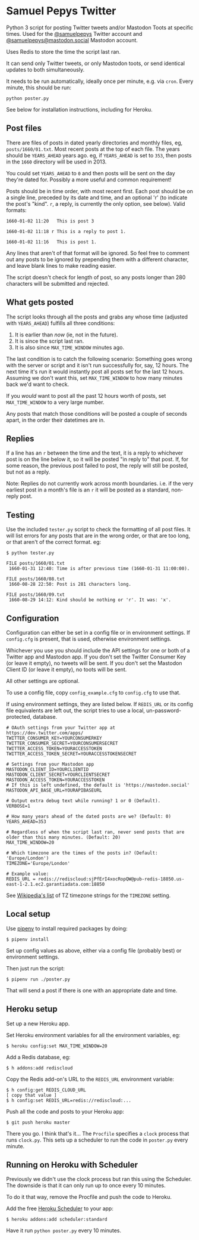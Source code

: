 # Samuel Pepys Twitter

Python 3 script for posting Twitter tweets and/or Mastodon Toots at specific
times. Used for the [@samuelpepys](http://twitter.com/samuelpepys) Twitter
account and [@samuelpepys@mastodon.social](https://mastodon.social/@samuelpepys)
Mastodon account.

Uses Redis to store the time the script last ran.

It can send only Twitter tweets, or only Mastodon toots, or send identical
updates to both simultaneously.

It needs to be run automatically, ideally once per minute, e.g. via `cron`.
Every minute, this should be run:

    python poster.py

See below for installation instructions, including for Heroku.


## Post files

There are files of posts in dated yearly directories and monthly files, eg,
`posts/1660/01.txt`. Most recent posts at the top of each file. The years
should be `YEARS_AHEAD` years ago. eg, if `YEARS_AHEAD` is set to `353`, then
posts in the `1660` directory will be used in 2013.

You could set `YEARS_AHEAD` to `0` and then posts will be sent on the day
they're dated for. Possibly a more useful and common requirement!

Posts should be in time order, with most recent first. Each post should be on
a single line, preceded by its date and time,  and an optional 'r' (to indicate
the post's "kind". `r`, a reply, is currently the only option, see below). Valid formats:

    1660-01-02 11:20   This is post 3

    1660-01-02 11:18 r This is a reply to post 1.

    1660-01-02 11:16   This is post 1.

Any lines that aren't of that format will be ignored. So feel free to comment
out any posts to be ignored by prepending them with a different character, and
leave blank lines to make reading easier.

The script doesn't check for length of post, so any posts longer than 280
characters will be submitted and rejected.


## What gets posted

The script looks through all the posts and grabs any whose time (adjusted with
    `YEARS_AHEAD`) fulfills all three conditions:

1. It is earlier than *now* (ie, not in the future).
2. It is since the script last ran.
3. It is also since `MAX_TIME_WINDOW` minutes ago.

The last condition is to catch the following scenario: Something goes wrong with the server or script and it isn't run successfully for, say, 12 hours. The next time it's run it would instantly post all posts set for the last 12 hours. Assuming we don't want this, set `MAX_TIME_WINDOW` to how many minutes back we'd want to check.

If you *would* want to post all the past 12 hours worth of posts, set `MAX_TIME_WINDOW` to a very large number.

Any posts that match those conditions will be posted a couple of seconds apart, in the order their datetimes are in.


## Replies

If a line has an `r` between the time and the text, it is a reply to whichever
post is on the line below it, so it will be posted "in reply to" that post.
If, for some reason, the previous post failed to post, the reply will still
be posted, but not as a reply.

Note: Replies do not currently work across month boundaries. i.e. if the very
earliest post in a month's file is an `r` it will be posted as a standard,
non-reply post.


## Testing

Use the included `tester.py` script to check the formatting of all post files.
It will list errors for any posts that are in the wrong order, or that are too
long, or that aren't of the correct format. eg:

	$ python tester.py

	FILE posts/1660/01.txt
	 1660-01-31 12:40: Time is after previous time (1660-01-31 11:00:00).

	FILE posts/1660/08.txt
	 1660-08-28 22:50: Post is 281 characters long.

	FILE posts/1660/09.txt
	 1660-08-29 14:12: Kind should be nothing or 'r'. It was: 'x'.


## Configuration

Configuration can either be set in a config file or in environment settings. If `config.cfg` is present, that is used, otherwise environment settings.

Whichever you use you should include the API settings for one or both of a Twitter app and Mastodon app. If you don't set the Twitter Consumer Key (or leave it empty), no tweets will be sent. If you don't set the Mastodon Client ID (or leave it empty), no toots will be sent.

All other settings are optional.

To use a config file, copy `config_example.cfg` to `config.cfg` to use that.

If using environment settings, they are listed below. If `REDIS_URL` or its config file equivalents are left out, the script tries to use a local, un-password-protected, database.

    # OAuth settings from your Twitter app at https://dev.twitter.com/apps/
    TWITTER_CONSUMER_KEY=YOURCONSUMERKEY
    TWITTER_CONSUMER_SECRET=YOURCONSUMERSECRET
    TWITTER_ACCESS_TOKEN=YOURACCESSTOKEN
    TWITTER_ACCESS_TOKEN_SECRET=YOURACCESSTOKENSECRET

    # Settings from your Mastodon app
    MASTODON_CLIENT_ID=YOURCLIENTID
    MASTODON_CLIENT_SECRET=YOURCLIENTSECRET
    MASTODON_ACCESS_TOKEN=YOURACCESSTOKEN
    # If this is left undefined, the default is 'https://mastodon.social'
    MASTODON_API_BASE_URL=YOURAPIBASEURL

    # Output extra debug text while running? 1 or 0 (Default).
    VERBOSE=1

    # How many years ahead of the dated posts are we? (Default: 0)
    YEARS_AHEAD=353

    # Regardless of when the script last ran, never send posts that are older than this many minutes. (Default: 20)
    MAX_TIME_WINDOW=20

    # Which timezone are the times of the posts in? (Default: 'Europe/London')
    TIMEZONE='Europe/London'

	# Example value:
	REDIS_URL = redis://rediscloud:sjPfErI4xocRopQW@pub-redis-18850.us-east-1-2.1.ec2.garantiadata.com:18850

See [Wikipedia's list](http://en.wikipedia.org/wiki/List_of_tz_database_time_zones) of TZ timezone strings for the `TIMEZONE` setting.


## Local setup

Use [pipenv](https://pipenv.readthedocs.io/en/latest/) to install required
packages by doing:

    $ pipenv install

Set up config values as above, either via a config file (probably best) or
environment settings.

Then just run the script:

    $ pipenv run ./poster.py

That will send a post if there is one with an appropriate date and time.


## Heroku setup

Set up a new Heroku app.

Set Heroku environment variables for all the environment variables, eg:

    $ heroku config:set MAX_TIME_WINDOW=20

Add a Redis database, eg:

	$ h addons:add rediscloud

Copy the Redis add-on's URL to the `REDIS_URL` environment variable:

	$ h config:get REDIS_CLOUD_URL
	[ copy that value ]
	$ h config:set REDIS_URL=redis://rediscloud:...

Push all the code and posts to your Heroku app:

    $ git push heroku master

There you go. I think that's it... The `Procfile` specifies a `clock` process
that runs `clock.py`. This sets up a scheduler to run the code in `poster.py`
every minute.


## Running on Heroku with Scheduler

Previously we didn't use the clock process but ran this using the Scheduler.
The downside is that it can only run up to once every 10 minutes.

To do it that way, remove the Procfile and push the code to Heroku.

Add the free [Heroku Scheduler](https://addons.heroku.com/scheduler) to your app:

    $ heroku addons:add scheduler:standard

Have it run `python poster.py` every 10 minutes.
